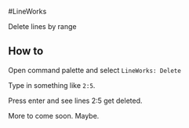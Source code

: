 #LineWorks

Delete lines by range

## How to

Open command palette and select `LineWorks: Delete`

Type in something like `2:5`.

Press enter and see lines 2:5 get deleted.

More to come soon. Maybe.
